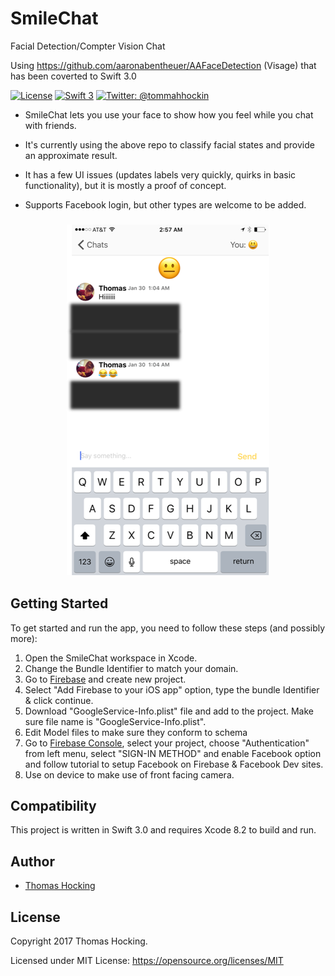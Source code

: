# SmileChat
Facial Detection/Compter Vision Chat

Using https://github.com/aaronabentheuer/AAFaceDetection (Visage) that has been coverted to Swift 3.0

[![License](http://img.shields.io/badge/License-MIT-green.svg?style=flat)](https://github.com/thomashocking/SmileChat/master/LICENSE)
[![Swift 3](https://img.shields.io/badge/Swift-3.0-orange.svg?style=flat)](https://swift.org)
[![Twitter: @tommahhockin](https://img.shields.io/badge/Contact-Twitter-blue.svg?style=flat)](https://twitter.com/tommahhockin)

* SmileChat lets you use your face to show how you feel while you chat with friends.

* It's currently using the above repo to classify facial states and provide an approximate result.

* It has a few UI issues (updates labels very quickly, quirks in basic functionality), but it is mostly a proof of concept.

* Supports Facebook login, but other types are welcome to be added.

<h3 align="center">
<img src="SmileLast.png" alt="Screenshot of Smile Chat for iOS" />
</h3>

## Getting Started

To get started and run the app, you need to follow these steps (and possibly more):

1. Open the SmileChat workspace in Xcode.
2. Change the Bundle Identifier to match your domain.
3. Go to [Firebase](https://firebase.google.com) and create new project.
4. Select "Add Firebase to your iOS app" option, type the bundle Identifier & click continue.
5. Download "GoogleService-Info.plist" file and add to the project. Make sure file name is "GoogleService-Info.plist".
6. Edit Model files to make sure they conform to schema
7. Go to [Firebase Console](https://console.firebase.google.com), select your project, choose "Authentication" from left menu, select "SIGN-IN METHOD" and enable Facebook option and follow tutorial to setup Facebook on Firebase & Facebook Dev sites.
8. Use on device to make use of front facing camera.

## Compatibility

This project is written in Swift 3.0 and requires Xcode 8.2 to build and run.


## Author

* [Thomas Hocking](https://twitter.com/tommahhockin)

## License

Copyright 2017 Thomas Hocking.

Licensed under MIT License: https://opensource.org/licenses/MIT
